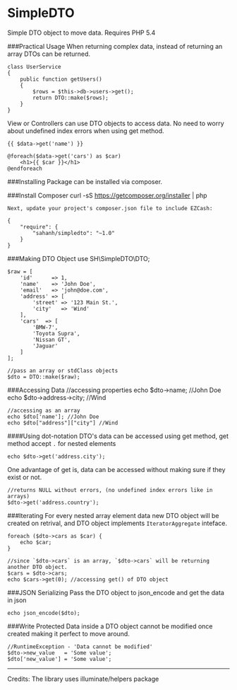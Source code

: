 SimpleDTO
=========

Simple DTO object to move data. Requires PHP 5.4

###Practical Usage
When returning complex data, instead of returning an array DTOs can be returned.

    class UserService
    {
        public function getUsers()
        {
            $rows = $this->db->users->get();
            return DTO::make($rows);
        }
    }

View or Controllers can use DTO objects to access data. No need to worry about undefined index errors when using get method.

    {{ $data->get('name') }}

    @foreach($data->get('cars') as $car)
        <h1>{{ $car }}</h1>
    @endforeach

###Installing
Package can be installed via composer.

###Install Composer
    curl -sS https://getcomposer.org/installer | php

    Next, update your project's composer.json file to include EZCash:

    {
        "require": {
            "sahanh/simpledto": "~1.0"
        }
    }

###Making DTO Object
    use SH\SimpleDTO\DTO;
    
    $raw = [
        'id'      => 1,
        'name'    => 'John Doe',
        'email'   => 'john@doe.com',
        'address' => [
            'street' => '123 Main St.',
            'city'   => 'Wind'
        ],
        'cars'  => [
            'BMW-7',
            'Toyota Supra',
            'Nissan GT',
            'Jaguar'
        ]
    ];
    
    //pass an array or stdClass objects
    $dto = DTO::make($raw);

###Accessing Data
    //accessing properties
    echo $dto->name; //John Doe
    echo $dto->address->city; //Wind
    
    //accessing as an array
    echo $dto['name']; //John Doe
    echo $dto["address"]["city"] //Wind

####Using dot-notation
DTO's data can be accessed using get method, get method accept `.` for nested elements

    echo $dto->get('address.city');

One advantage of get is, data can be accessed without making sure if they exist or not.

    //returns NULL without errors, (no undefined index errors like in arrays)
    $dto->get('address.country');

###Iterating
For every nested array element data new DTO object will be created on retrival, and DTO object implements `IteratorAggregate` inteface.

    foreach ($dto->cars as $car) {
        echo $car;
    }

    //since `$dto->cars` is an array, `$dto->cars` will be returning another DTO object.
    $cars = $dto->cars;
    echo $cars->get(0); //accessing get() of DTO object

###JSON Serializing
Pass the DTO object to json_encode and get the data in json

    echo json_encode($dto);

###Write Protected
Data inside a DTO object cannot be modified once created making it perfect to move around.
    
    //RuntimeException - 'Data cannot be modified'
    $dto->new_value   = 'Some value';
    $dto['new_value'] = 'Some value';

---
Credits: The library uses illuminate/helpers package
